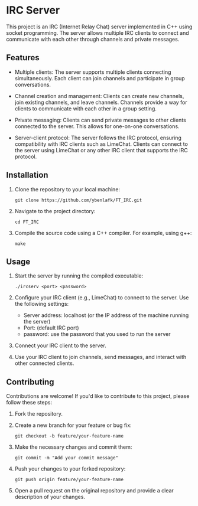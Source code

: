 # IRC Server

This project is an IRC (Internet Relay Chat) server implemented in C++ using socket programming. The server allows multiple IRC clients to connect and communicate with each other through channels and private messages.

## Features

- Multiple clients: The server supports multiple clients connecting simultaneously. Each client can join channels and participate in group conversations.

- Channel creation and management: Clients can create new channels, join existing channels, and leave channels. Channels provide a way for clients to communicate with each other in a group setting.

- Private messaging: Clients can send private messages to other clients connected to the server. This allows for one-on-one conversations.

- Server-client protocol: The server follows the IRC protocol, ensuring compatibility with IRC clients such as LimeChat. Clients can connect to the server using LimeChat or any other IRC client that supports the IRC protocol.

## Installation

1. Clone the repository to your local machine:

   ````
   git clone https://github.com/ybenlafk/FT_IRC.git
   ````

2. Navigate to the project directory:

   ````
   cd FT_IRC
   ````

3. Compile the source code using a C++ compiler. For example, using g++:

   ````
   make
   ````

## Usage

1. Start the server by running the compiled executable:

   ````
   ./ircserv <port> <password>
   ````

2. Configure your IRC client (e.g., LimeChat) to connect to the server. Use the following settings:

   - Server address: localhost (or the IP address of the machine running the server)
   - Port: <port> (default IRC port)
   - password: <password> use the password that you used to run the server

3. Connect your IRC client to the server.

4. Use your IRC client to join channels, send messages, and interact with other connected clients.

## Contributing

Contributions are welcome! If you'd like to contribute to this project, please follow these steps:

1. Fork the repository.

2. Create a new branch for your feature or bug fix:

   ````
   git checkout -b feature/your-feature-name
   ````

3. Make the necessary changes and commit them:

   ````
   git commit -m "Add your commit message"
   ````

4. Push your changes to your forked repository:

   ````
   git push origin feature/your-feature-name
   ````

5. Open a pull request on the original repository and provide a clear description of your changes.


